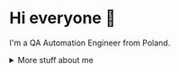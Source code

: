 # Hi everyone :wave:

I'm a QA Automation Engineer from Poland.


<details>
<summary>
  More stuff about me
</summary>

## Quick overview
🚀 Highly skilled QA Automation Tester with extensive experience in both automation and manual software testing. Driven by a passion for self-development and a commitment to delivering top-notch software products. 🚀 


## My skills 📜
- Manual Testing
- Automation Testing (Playwright / Typescript)
- CI/CD in GitHub Actions
- Writing & maitaining documentation
  

### Technologies

- JavaScript
- TypeScript
- Playwright
- Git
- GitHub Actions

### Languages 🌐

| Language      | Proficiency                                                               |
| ------------- | ------------------------------------------------------------------------- |
| English       | B2                                                                        |
| Polish        | Native language                                                           |

## What I'm currently learning 📚

- Typescript
- Postman
- Playwright

</details>
